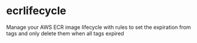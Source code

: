 # ecrlifecycle
Manage your AWS ECR image lifecycle with rules to set the expiration from tags   and only delete them when all tags expired
